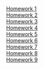 [Homework 1](https://mrsaladbutt.github.io/React-Homework/hw-1/build/)<br>
[Homework 2](https://mrsaladbutt.github.io/React-Homework/hw-2/build/)<br>
[Homework 3](https://mrsaladbutt.github.io/React-Homework/hw-3/build/)<br>
[Homework 4](https://mrsaladbutt.github.io/React-Homework/hw-4/build/)<br>
[Homework 5](https://mrsaladbutt.github.io/React-Homework/hw-5/build/)<br>
[Homework 6](https://mrsaladbutt.github.io/React-Homework/hw-6/build/)<br>
[Homework 7](https://mrsaladbutt.github.io/React-Homework/hw-7/build/)<br>
[Homework 8](https://mrsaladbutt.github.io/React-Homework/hw-8/build/)<br>
[Homework 9](https://mrsaladbutt.github.io/React-Homework/hw-9/build/)<br>


